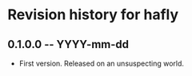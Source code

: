 # Revision history for hafly

## 0.1.0.0 -- YYYY-mm-dd

* First version. Released on an unsuspecting world.
